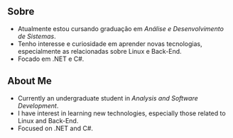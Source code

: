 ## Sobre

- Atualmente estou cursando graduação em _Análise e Desenvolvimento de Sistemas_. 
- Tenho interesse e curiosidade em aprender novas tecnologias, especialmente as relacionadas sobre Linux e Back-End. 
- Focado em .NET e C#.  

## About Me

- Currently an undergraduate student in _Analysis and Software Development_.
- I have interest in learning new technologies, especially those related to Linux and Back-End.  
- Focused on .NET and C#.
